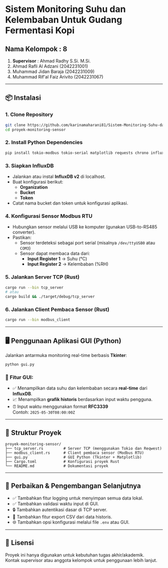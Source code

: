 # Sistem Monitoring Suhu dan Kelembaban Untuk Gudang Fermentasi Kopi

## Nama Kelompok : 8

1. **Supervisor** : Ahmad Radhy S.Si. M.Si.  
2. Ahmad Rafli Al Adzani (2042231001)  
3. Muhammad Jidan Baraja (2042231009)  
4. Muhammad Rif'al Faiz Arivito (2042231067)

---

## 📦 Instalasi

### 1. Clone Repository

```bash
git clone https://github.com/karinamaharani81/Sistem-Monitoring-Suhu-dan-Kelembaban
cd proyek-monitoring-sensor
```

### 2. Install Python Dependencies

```bash
pip install tokio-modbus tokio-serial matplotlib requests chrono influxdb-client tkinter serde reqwest
```

### 3. Siapkan InfluxDB

- Jalankan atau instal **InfluxDB v2** di localhost.
- Buat konfigurasi berikut:
  - **Organization**
  - **Bucket**
  - **Token**
- Catat nama bucket dan token untuk konfigurasi aplikasi.

### 4. Konfigurasi Sensor Modbus RTU

- Hubungkan sensor melalui USB ke komputer (gunakan USB-to-RS485 converter).
- Pastikan:
  - Sensor terdeteksi sebagai port serial (misalnya `/dev/ttyUSB0` atau `COM3`)
  - Sensor dapat membaca data dari:
    - **Input Register 1** → Suhu (°C)
    - **Input Register 2** → Kelembaban (%RH)

### 5. Jalankan Server TCP (Rust)

```bash
cargo run --bin tcp_server
# atau
cargo build && ./target/debug/tcp_server
```

### 6. Jalankan Client Pembaca Sensor (Rust)

```bash
cargo run --bin modbus_client
```

---

## 🖥️ Penggunaan Aplikasi GUI (Python)

Jalankan antarmuka monitoring real-time berbasis **Tkinter**:

```bash
python gui.py
```

### 🔧 Fitur GUI:

- ✅ Menampilkan data suhu dan kelembaban secara **real-time** dari **InfluxDB**.
- 📈 Menampilkan **grafik historis** berdasarkan input waktu pengguna.
- ⏰ Input waktu menggunakan format **RFC3339**  
  Contoh: `2025-05-30T08:00:00Z`

---

## 📁 Struktur Proyek

```
proyek-monitoring-sensor/
├── tcp_server.rs         # Server TCP (menggunakan Tokio dan Reqwest)
├── modbus_client.rs      # Client pembaca sensor (Modbus RTU)
├── gui.py                # GUI Python (Tkinter + Matplotlib)
├── Cargo.toml            # Konfigurasi proyek Rust
└── README.md             # Dokumentasi proyek
```

---

## 🚀 Perbaikan & Pengembangan Selanjutnya

- ✅ Tambahkan fitur logging untuk menyimpan semua data lokal.
- ✅ Tambahkan validasi waktu input di GUI.
- 🔒 Tambahkan autentikasi dasar di TCP server.
- 📄 Tambahkan fitur export CSV dari data historis.
- 🌐 Tambahkan opsi konfigurasi melalui file `.env` atau GUI.

---

## 📃 Lisensi

Proyek ini hanya digunakan untuk kebutuhan tugas akhir/akademik.  
Kontak supervisor atau anggota kelompok untuk penggunaan lebih lanjut.
